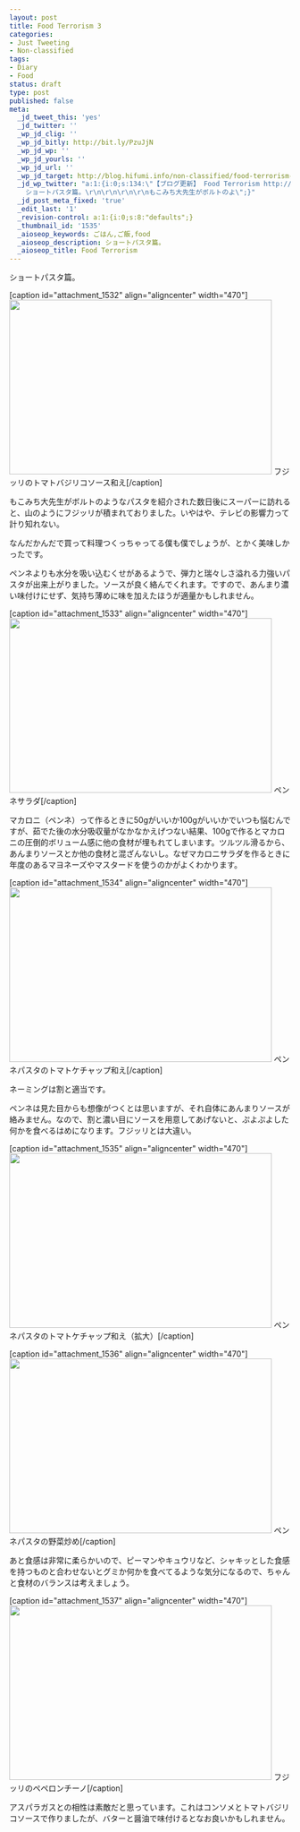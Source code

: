 ```yaml
---
layout: post
title: Food Terrorism 3
categories:
- Just Tweeting
- Non-classified
tags:
- Diary
- Food
status: draft
type: post
published: false
meta:
  _jd_tweet_this: 'yes'
  _jd_twitter: ''
  _wp_jd_clig: ''
  _wp_jd_bitly: http://bit.ly/PzuJjN
  _wp_jd_wp: ''
  _wp_jd_yourls: ''
  _wp_jd_url: ''
  _wp_jd_target: http://blog.hifumi.info/non-classified/food-terrorism-3/?utm_campaign=twitter&utm_medium=twitter&utm_source=twitter
  _jd_wp_twitter: "a:1:{i:0;s:134:\"【ブログ更新】 Food Terrorism http://bit.ly/PzuJjN -
    ショートパスタ篇。\r\n\r\n\r\n\r\nもこみち大先生がボルトのよ\";}"
  _jd_post_meta_fixed: 'true'
  _edit_last: '1'
  _revision-control: a:1:{i:0;s:8:"defaults";}
  _thumbnail_id: '1535'
  _aioseop_keywords: ごはん,ご飯,food
  _aioseop_description: ショートパスタ篇。
  _aioseop_title: Food Terrorism
---
```

ショートパスタ篇。

[caption id="attachment_1532" align="aligncenter" width="470"]<a title="フジッリのトマトバジリコソース和え" href="http://blog.hifumi.info/wp-content/uploads/2012/07/pastas1.jpg"><img class=" wp-image-1532 " title="フジッリのトマトバジリコソース和え" src="http://blog.hifumi.info/wp-content/uploads/2012/07/pastas1-1024x681.jpg" alt="" width="470" height="312" /></a> フジッリのトマトバジリコソース和え[/caption]

もこみち大先生がボルトのようなパスタを紹介された数日後にスーパーに訪れると、山のようにフジッリが積まれておりました。いやはや、テレビの影響力って計り知れない。

なんだかんだで買って料理つくっちゃってる僕も僕でしょうが、とかく美味しかったです。

ペンネよりも水分を吸い込むくせがあるようで、弾力と瑞々しさ溢れる力強いパスタが出来上がりました。ソースが良く絡んでくれます。ですので、あんまり濃い味付けにせず、気持ち薄めに味を加えたほうが適量かもしれません。

<!--more-->

[caption id="attachment_1533" align="aligncenter" width="470"]<a title="ペンネサラダ" href="http://blog.hifumi.info/wp-content/uploads/2012/07/pastas2.jpg"><img class=" wp-image-1533 " title="ペンネサラダ" src="http://blog.hifumi.info/wp-content/uploads/2012/07/pastas2-1024x681.jpg" alt="" width="470" height="312" /></a> ペンネサラダ[/caption]

マカロニ（ペンネ）って作るときに50gがいいか100gがいいかでいつも悩むんですが、茹でた後の水分吸収量がなかなかえげつない結果、100gで作るとマカロニの圧倒的ボリューム感に他の食材が埋もれてしまいます。ツルツル滑るから、あんまりソースとか他の食材と混ざんないし。なぜマカロニサラダを作るときに年度のあるマヨネーズやマスタードを使うのかがよくわかります。

[caption id="attachment_1534" align="aligncenter" width="470"]<a title="ペンネパスタのトマトケチャップ和え" href="http://blog.hifumi.info/wp-content/uploads/2012/07/pastas3.jpg"><img class=" wp-image-1534 " title="ペンネパスタのトマトケチャップ和え" src="http://blog.hifumi.info/wp-content/uploads/2012/07/pastas3-1024x681.jpg" alt="" width="470" height="312" /></a> ペンネパスタのトマトケチャップ和え[/caption]

ネーミングは割と適当です。

ペンネは見た目からも想像がつくとは思いますが、それ自体にあんまりソースが絡みません。なので、割と濃い目にソースを用意してあげないと、ぷよぷよした何かを食べるはめになります。フジッリとは大違い。

[caption id="attachment_1535" align="aligncenter" width="470"]<a title="ペンネパスタのトマトケチャップ和え（拡大）" href="http://blog.hifumi.info/wp-content/uploads/2012/07/pastas4.jpg"><img class=" wp-image-1535 " title="ペンネパスタのトマトケチャップ和え（拡大）" src="http://blog.hifumi.info/wp-content/uploads/2012/07/pastas4-1024x681.jpg" alt="" width="470" height="312" /></a> ペンネパスタのトマトケチャップ和え（拡大）[/caption]

[caption id="attachment_1536" align="aligncenter" width="470"]<a title="ペンネパスタの野菜炒め" href="http://blog.hifumi.info/wp-content/uploads/2012/07/pastas5.jpg"><img class=" wp-image-1536 " title="ペンネパスタの野菜炒め" src="http://blog.hifumi.info/wp-content/uploads/2012/07/pastas5-1024x681.jpg" alt="" width="470" height="312" /></a> ペンネパスタの野菜炒め[/caption]

あと食感は非常に柔らかいので、ピーマンやキュウリなど、シャキッとした食感を持つものと合わせないとグミか何かを食べてるような気分になるので、ちゃんと食材のバランスは考えましょう。

[caption id="attachment_1537" align="aligncenter" width="470"]<a title="フジッリのペペロンチーノ" href="http://blog.hifumi.info/wp-content/uploads/2012/07/pastas6.jpg"><img class=" wp-image-1537 " title="フジッリのペペロンチーノ" src="http://blog.hifumi.info/wp-content/uploads/2012/07/pastas6-1024x681.jpg" alt="" width="470" height="312" /></a> フジッリのペペロンチーノ[/caption]

アスパラガスとの相性は素敵だと思っています。これはコンソメとトマトバジリコソースで作りましたが、バターと醤油で味付けるとなお良いかもしれません。
